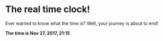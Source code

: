 # The real time clock!

Ever wanted to know what the time is? Well, your journey is about to end!

**The time is Nov 27, 2017, 21:15**